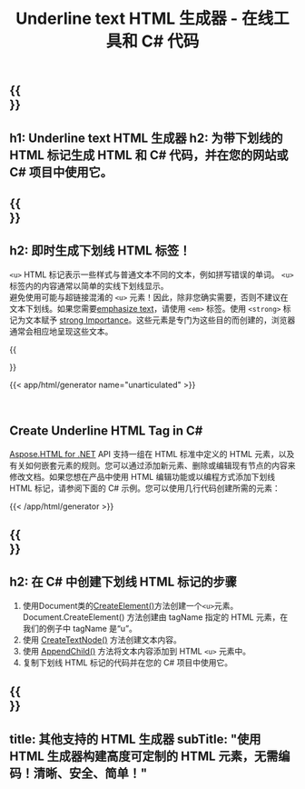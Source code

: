 ﻿---
translation: true
title: Underline text HTML 生成器 - 在线工具和 C# 代码
template: /templates/_template-generators-child.md
description: 生成下划线 HTML 标记，预览结果并将生成的 HTML 和 C# 代码复制到您的网站。
url: /net/generators/underline/
platformtag: net
family: html
generator: Underline Text HTML Generator
element: Underline HTML tag
tag: underline
---

{{<section banner>}}
---
h1: Underline text HTML 生成器
h2: 为带下划线的 HTML 标记生成 HTML 和 C# 代码，并在您的网站或 C# 项目中使用它。
---

{{<section overview>}}
---
h2: 即时生成下划线 HTML 标签！
---

`<u>` HTML 标记表示一些样式与普通文本不同的文本，例如拼写错误的单词。 `<u>` 标签内的内容通常以简单的实线下划线显示。 <br>
避免使用可能与超链接混淆的 `<u>` 元素！因此，除非您确实需要，否则不建议在文本下划线。如果您需要[emphasize text](/html/{{lang.url-fragment}}net/generators/emphasize/)，请使用 `<em>` 标签。使用 `<strong>` 标记为文本赋予 [strong Importance](/html/{{lang.url-fragment}}net/generators/strong/)。这些元素是专门为这些目的而创建的，浏览器通常会相应地呈现这些文本。

{{<section plugin>}}

{{< app/html/generator name="unarticulated" >}}

<br>
<h2> Create Underline HTML Tag in C#</h2>

[Aspose.HTML for .NET](/html/{{lang.url-fragment}}net/) API 支持一组在 HTML 标准中定义的 HTML 元素，以及有关如何嵌套元素的规则。您可以通过添加新元素、删除或编辑现有节点的内容来修改文档。如果您想在产品中使用 HTML 编辑功能或以编程方式添加下划线 HTML 标记，请参阅下面的 C# 示例。您可以使用几行代码创建所需的元素：

{{< /app/html/generator >}}

{{<section steps>}}
---
h2: 在 C# 中创建下划线 HTML 标记的步骤
---

1. 使用Document类的[CreateElement()](https://reference.aspose.com/html/net/aspose.html.dom/document/createelement/)方法创建一个`<u>`元素。 Document.CreateElement() 方法创建由 tagName 指定的 HTML 元素，在我们的例子中 tagName 是“u”。
2. 使用 [CreateTextNode()](https://reference.aspose.com/html/net/aspose.html.dom/document/createtextnode/) 方法创建文本内容。
3. 使用 [AppendChild()](https://reference.aspose.com/html/net/aspose.html.dom/node/appendchild/) 方法将文本内容添加到 HTML `<u>` 元素中。
4. 复制下划线 HTML 标记的代码并在您的 C# 项目中使用它。

{{<section other-generators>}}
---
title: 其他支持的 HTML 生成器
subTitle: "使用 HTML 生成器构建高度可定制的 HTML 元素，无需编码！清晰、安全、简单！"
---